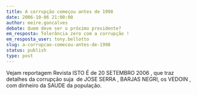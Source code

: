 ```yaml
---
title: A corrupção começou antes de 1998
date: 2006-10-06 21:00:00
author: meire.goncalves
debate: Quem deve ser o próximo presidente?
em_resposta: Tolerância zero com a corrupção !
em_resposta_user: tony.bellotto
slug: a-corrupcao-comecou-antes-de-1998
status: publish 
type: post
---
```


Vejam reportagem Revista ISTO É de 20 SETEMBRO 2006 , que traz detalhes da corrupção suja  de JOSE SERRA , BARJAS NEGRI, os VEDOIN , com dinheiro da SAUDE da população.
